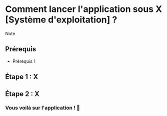 # Comment lancer l'application sous X [Système d'exploitation] ?

> [!NOTE]
> ## Prérequis
> - Prérequis 1

## Étape 1 : X

## Étape 2 : X

### Vous voilà sur l'application ! 🎉
